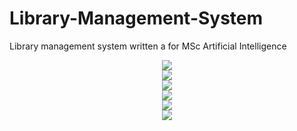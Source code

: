 # Library-Management-System
Library management system written a for MSc Artificial Intelligence
<center>
<img src="https://i.imgur.com/tQFE0NZ.png"><Br>
  <img src="https://i.imgur.com/ceVUAqx.png"><br>
  <img src="https://i.imgur.com/JmYi2Ep.png"><br>
  <img src ="https://i.imgur.com/4NJA8mv.png"><br>
  <img src="https://i.imgur.com/RgcY4lr.png"><br>
  <img src="https://i.imgur.com/ue7fWz6.png">
